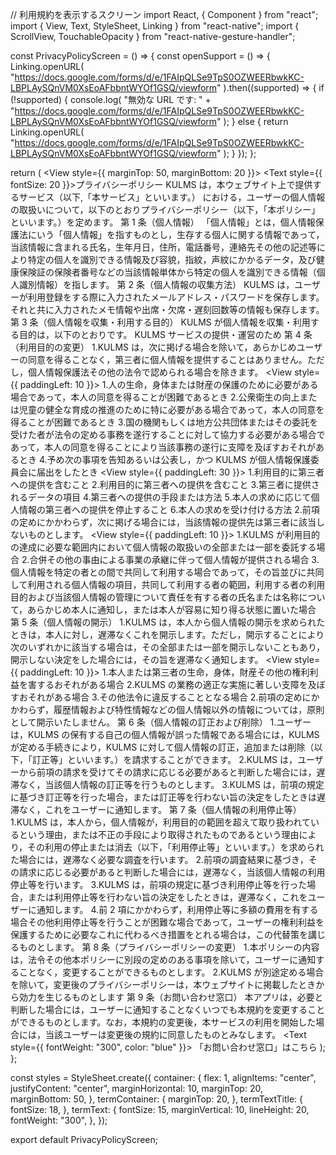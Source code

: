 // 利用規約を表示するスクリーン
import React, { Component } from "react";
import { View, Text, StyleSheet, Linking } from "react-native";
import { ScrollView, TouchableOpacity } from "react-native-gesture-handler";

const PrivacyPolicyScreen = () => {
const openSupport = () => {
Linking.openURL(
"https://docs.google.com/forms/d/e/1FAIpQLSe9TpS0OZWEERbwkKC-LBPLAySQnVM0XsEoAFbbntWYOf1GSQ/viewform"
).then((supported) => {
if (!supported) {
console.log(
"無効な URL です: " +
"https://docs.google.com/forms/d/e/1FAIpQLSe9TpS0OZWEERbwkKC-LBPLAySQnVM0XsEoAFbbntWYOf1GSQ/viewform"
);
} else {
return Linking.openURL(
"https://docs.google.com/forms/d/e/1FAIpQLSe9TpS0OZWEERbwkKC-LBPLAySQnVM0XsEoAFbbntWYOf1GSQ/viewform"
);
}
});
};

return (
<ScrollView>
<View style={styles.container}>
<View style={{ marginTop: 50, marginBottom: 20 }}>
<Text style={{ fontSize: 20 }}>プライバシーポリシー</Text>
</View>
<View>
<Text style={styles.termText}>
KULMS は，本ウェブサイト上で提供するサービス（以下,「本サービス」といいます。）
における，ユーザーの個人情報の取扱いについて，以下のとおりプライバシーポリシー（以下，「本ポリシー」といいます。）を定めます。
</Text>
</View>
<View style={styles.termContainer}>
<Text style={styles.termTextTitle}>第 1 条（個人情報）</Text>
<Text style={styles.termText}>
「個人情報」とは，個人情報保護法にいう「個人情報」を指すものとし，生存する個人に関する情報であって，当該情報に含まれる氏名，生年月日，住所，電話番号，連絡先その他の記述等により特定の個人を識別できる情報及び容貌，指紋，声紋にかかるデータ，及び健康保険証の保険者番号などの当該情報単体から特定の個人を識別できる情報（個人識別情報）を指します。
</Text>
</View>
<View style={styles.termContainer}>
<Text style={styles.termTextTitle}>第 2 条（個人情報の収集方法）</Text>
<Text style={styles.termText}>
KULMS は，ユーザーが利用登録をする際に入力されたメールアドレス・パスワードを保存します。
それと共に入力されたメモ情報や出席・欠席・遅刻回数等の情報も保存します。
</Text>
</View>
<View style={styles.termContainer}>
<Text style={styles.termTextTitle}>
第 3 条（個人情報を収集・利用する目的）
</Text>
<Text style={styles.termText}>
KULMS が個人情報を収集・利用する目的は，以下のとおりです。
KULMS サービスの提供・運営のため
</Text>
</View>
<View style={styles.termContainer}>
<Text style={styles.termTextTitle}>第 4 条（利用目的の変更）</Text>
<Text style={styles.termText}>
1.KULMS は，次に掲げる場合を除いて，あらかじめユーザーの同意を得ることなく，第三者に個人情報を提供することはありません。ただし，個人情報保護法その他の法令で認められる場合を除きます。
</Text>
<View style={{ paddingLeft: 10 }}>
<Text style={styles.termText}> 1.人の生命，身体または財産の保護のために必要がある場合であって，本人の同意を得ることが困難であるとき
</Text>
<Text style={styles.termText}> 2.公衆衛生の向上または児童の健全な育成の推進のために特に必要がある場合であって，本人の同意を得ることが困難であるとき
</Text>
<Text style={styles.termText}> 3.国の機関もしくは地方公共団体またはその委託を受けた者が法令の定める事務を遂行することに対して協力する必要がある場合であって，本人の同意を得ることにより当該事務の遂行に支障を及ぼすおそれがあるとき
</Text>
<Text style={styles.termText}> 4.予め次の事項を告知あるいは公表し，かつ KULMS が個人情報保護委員会に届出をしたとき
</Text>
</View>
<View style={{ paddingLeft: 30 }}>
<Text style={styles.termText}> 1.利用目的に第三者への提供を含むこと
</Text>
<Text style={styles.termText}> 2.利用目的に第三者への提供を含むこと
</Text>
<Text style={styles.termText}> 3.第三者に提供されるデータの項目
</Text>
<Text style={styles.termText}> 4.第三者への提供の手段または方法
</Text>
<Text style={styles.termText}> 5.本人の求めに応じて個人情報の第三者への提供を停止すること
</Text>
<Text style={styles.termText}>6.本人の求めを受け付ける方法</Text>
</View>
<Text style={styles.termText}> 2.前項の定めにかかわらず，次に掲げる場合には，当該情報の提供先は第三者に該当しないものとします。
</Text>
<View style={{ paddingLeft: 10 }}>
<Text style={styles.termText}>
1.KULMS が利用目的の達成に必要な範囲内において個人情報の取扱いの全部または一部を委託する場合
</Text>
<Text style={styles.termText}> 2.合併その他の事由による事業の承継に伴って個人情報が提供される場合
</Text>
<Text style={styles.termText}> 3.個人情報を特定の者との間で共同して利用する場合であって，その旨並びに共同して利用される個人情報の項目，共同して利用する者の範囲，利用する者の利用目的および当該個人情報の管理について責任を有する者の氏名または名称について，あらかじめ本人に通知し，または本人が容易に知り得る状態に置いた場合
</Text>
</View>
</View>
<View style={styles.termContainer}>
<Text style={styles.termTextTitle}>第 5 条（個人情報の開示）</Text>
<Text style={styles.termText}>
1.KULMS は，本人から個人情報の開示を求められたときは，本人に対し，遅滞なくこれを開示します。ただし，開示することにより次のいずれかに該当する場合は，その全部または一部を開示しないこともあり，開示しない決定をした場合には，その旨を遅滞なく通知します。
</Text>
<View style={{ paddingLeft: 10 }}>
<Text style={styles.termText}> 1.本人または第三者の生命，身体，財産その他の権利利益を害するおそれがある場合
</Text>
<Text style={styles.termText}>
2.KULMS の業務の適正な実施に著しい支障を及ぼすおそれがある場合
</Text>
<Text style={styles.termText}> 3.その他法令に違反することとなる場合
</Text>
</View>
<Text style={styles.termText}> 2.前項の定めにかかわらず，履歴情報および特性情報などの個人情報以外の情報については，原則として開示いたしません。
</Text>
</View>
<View style={styles.termContainer}>
<Text style={styles.termTextTitle}>
第 6 条（個人情報の訂正および削除）
</Text>
<Text style={styles.termText}> 1.ユーザーは，KULMS の保有する自己の個人情報が誤った情報である場合には，KULMS が定める手続きにより，KULMS に対して個人情報の訂正，追加または削除（以下，「訂正等」といいます。）を請求することができます。
</Text>
<Text style={styles.termText}>
2.KULMS は，ユーザーから前項の請求を受けてその請求に応じる必要があると判断した場合には，遅滞なく，当該個人情報の訂正等を行うものとします。
</Text>
<Text style={styles.termText}>
3.KULMS は，前項の規定に基づき訂正等を行った場合，または訂正等を行わない旨の決定をしたときは遅滞なく，これをユーザーに通知します。
</Text>
</View>
<View style={styles.termContainer}>
<Text style={styles.termTextTitle}>
第 7 条（個人情報の利用停止等）
</Text>
<Text style={styles.termText}>
1.KULMS は，本人から，個人情報が，利用目的の範囲を超えて取り扱われているという理由，または不正の手段により取得されたものであるという理由により，その利用の停止または消去（以下，「利用停止等」といいます。）を求められた場合には，遅滞なく必要な調査を行います。
</Text>
<Text style={styles.termText}> 2.前項の調査結果に基づき，その請求に応じる必要があると判断した場合には，遅滞なく，当該個人情報の利用停止等を行います。
</Text>
<Text style={styles.termText}>
3.KULMS は，前項の規定に基づき利用停止等を行った場合，または利用停止等を行わない旨の決定をしたときは，遅滞なく，これをユーザーに通知します。
</Text>
<Text style={styles.termText}> 4.前 2 項にかかわらず，利用停止等に多額の費用を有する場合その他利用停止等を行うことが困難な場合であって，ユーザーの権利利益を保護するために必要なこれに代わるべき措置をとれる場合は，この代替策を講じるものとします。
</Text>
</View>
<View style={styles.termContainer}>
<Text style={styles.termTextTitle}>
第 8 条（プライバシーポリシーの変更）
</Text>
<Text style={styles.termText}> 1.本ポリシーの内容は，法令その他本ポリシーに別段の定めのある事項を除いて，ユーザーに通知することなく，変更することができるものとします。
</Text>
<Text style={styles.termText}>
2.KULMS が別途定める場合を除いて，変更後のプライバシーポリシーは，本ウェブサイトに掲載したときから効力を生じるものとします
</Text>
</View>
<View style={styles.termContainer}>
<Text style={styles.termTextTitle}>第 9 条（お問い合わせ窓口）</Text>
<Text style={styles.termText}>
本アプリは，必要と判断した場合には，ユーザーに通知することなくいつでも本規約を変更することができるものとします。なお，本規約の変更後，本サービスの利用を開始した場合には，当該ユーザーは変更後の規約に同意したものとみなします。
</Text>
<TouchableOpacity onPress={openSupport}>
<Text style={{ fontWeight: "300", color: "blue" }}>
「お問い合わせ窓口」はこちら
</Text>
</TouchableOpacity>
</View>
</View>
</ScrollView>
);
};

const styles = StyleSheet.create({
container: {
flex: 1,
alignItems: "center",
justifyContent: "center",
marginHorizontal: 10,
marginTop: 20,
marginBottom: 50,
},
termContainer: {
marginTop: 20,
},
termTextTitle: {
fontSize: 18,
},
termText: {
fontSize: 15,
marginVertical: 10,
lineHeight: 20,
fontWeight: "300",
},
});

export default PrivacyPolicyScreen;
